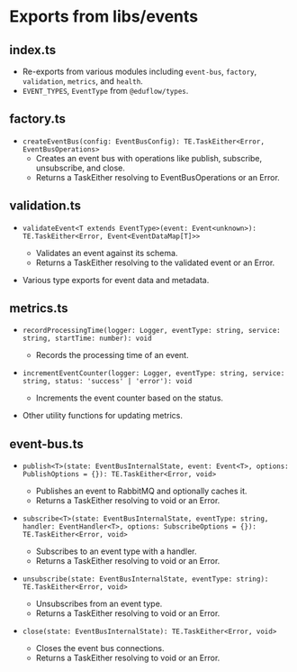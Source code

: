 # Exports from libs/events

## index.ts

- Re-exports from various modules including `event-bus`, `factory`, `validation`, `metrics`, and `health`.
- `EVENT_TYPES`, `EventType` from `@eduflow/types`.

## factory.ts

- `createEventBus(config: EventBusConfig): TE.TaskEither<Error, EventBusOperations>`
  - Creates an event bus with operations like publish, subscribe, unsubscribe, and close.
  - Returns a TaskEither resolving to EventBusOperations or an Error.

## validation.ts

- `validateEvent<T extends EventType>(event: Event<unknown>): TE.TaskEither<Error, Event<EventDataMap[T]>>`
  - Validates an event against its schema.
  - Returns a TaskEither resolving to the validated event or an Error.

- Various type exports for event data and metadata.

## metrics.ts

- `recordProcessingTime(logger: Logger, eventType: string, service: string, startTime: number): void`
  - Records the processing time of an event.

- `incrementEventCounter(logger: Logger, eventType: string, service: string, status: 'success' | 'error'): void`
  - Increments the event counter based on the status.

- Other utility functions for updating metrics.

## event-bus.ts

- `publish<T>(state: EventBusInternalState, event: Event<T>, options: PublishOptions = {}): TE.TaskEither<Error, void>`
  - Publishes an event to RabbitMQ and optionally caches it.
  - Returns a TaskEither resolving to void or an Error.

- `subscribe<T>(state: EventBusInternalState, eventType: string, handler: EventHandler<T>, options: SubscribeOptions = {}): TE.TaskEither<Error, void>`
  - Subscribes to an event type with a handler.
  - Returns a TaskEither resolving to void or an Error.

- `unsubscribe(state: EventBusInternalState, eventType: string): TE.TaskEither<Error, void>`
  - Unsubscribes from an event type.
  - Returns a TaskEither resolving to void or an Error.

- `close(state: EventBusInternalState): TE.TaskEither<Error, void>`
  - Closes the event bus connections.
  - Returns a TaskEither resolving to void or an Error. 